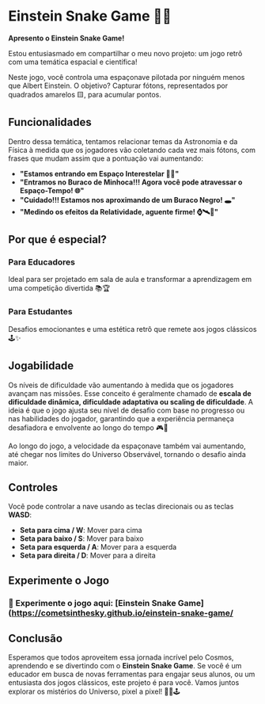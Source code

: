 # Einstein Snake Game 🚀🌌

**Apresento o Einstein Snake Game!**

Estou entusiasmado em compartilhar o meu novo projeto: um jogo retrô com uma temática espacial e científica!

Neste jogo, você controla uma espaçonave pilotada por ninguém menos que Albert Einstein. O objetivo? Capturar fótons, representados por quadrados amarelos 🟨, para acumular pontos.

## Funcionalidades

Dentro dessa temática, tentamos relacionar temas da Astronomia e da Física à medida que os jogadores vão coletando cada vez mais fótons, com frases que mudam assim que a pontuação vai aumentando:

- **"Estamos entrando em Espaço Interestelar 🚀🌌"**
- **"Entramos no Buraco de Minhoca!!! Agora você pode atravessar o Espaço-Tempo! 🌐"**
- **"Cuidado!!! Estamos nos aproximando de um Buraco Negro! 🕳️"**
- **"Medindo os efeitos da Relatividade, aguente firme! ⌚🛰️📡"**

## Por que é especial?

### Para Educadores
Ideal para ser projetado em sala de aula e transformar a aprendizagem em uma competição divertida 📚🏆

### Para Estudantes
Desafios emocionantes e uma estética retrô que remete aos jogos clássicos 🕹️✨

## Jogabilidade

Os níveis de dificuldade vão aumentando à medida que os jogadores avançam nas missões. Esse conceito é geralmente chamado de **escala de dificuldade dinâmica, dificuldade adaptativa ou scaling de dificuldade**. A ideia é que o jogo ajusta seu nível de desafio com base no progresso ou nas habilidades do jogador, garantindo que a experiência permaneça desafiadora e envolvente ao longo do tempo 🎮🎲

Ao longo do jogo, a velocidade da espaçonave também vai aumentando, até chegar nos limites do Universo Observável, tornando o desafio ainda maior.

## Controles

Você pode controlar a nave usando as teclas direcionais ou as teclas **WASD**:

- **Seta para cima / W**: Mover para cima
- **Seta para baixo / S**: Mover para baixo
- **Seta para esquerda / A**: Mover para a esquerda
- **Seta para direita / D**: Mover para a direita

## Experimente o Jogo

### 🔗 Experimente o jogo aqui: [Einstein Snake Game](https://cometsinthesky.github.io/einstein-snake-game/

## Conclusão

Esperamos que todos aproveitem essa jornada incrível pelo Cosmos, aprendendo e se divertindo com o **Einstein Snake Game**. Se você é um educador em busca de novas ferramentas para engajar seus alunos, ou um entusiasta dos jogos clássicos, este projeto é para você. Vamos juntos explorar os mistérios do Universo, pixel a pixel! 🚀🌌🕹️
